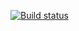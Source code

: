 [![Build status](https://ci.appveyor.com/api/projects/status/ykwk4y8892xod3yj/branch/main?svg=true)](https://ci.appveyor.com/project/JuliyaSalam/ci22/branch/main)